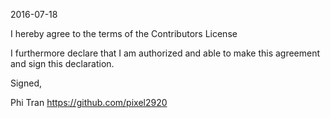 2016-07-18

I hereby agree to the terms of the Contributors License

I furthermore declare that I am authorized and able to make this
agreement and sign this declaration.

Signed,

Phi Tran
https://github.com/pixel2920
